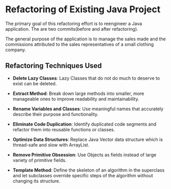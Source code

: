 # Refactoring of Existing Java Project

The primary goal of this refactoring effort is to reengineer a Java application. The are two commits(before and after refactoring).

The general purpose of the application is to manage the 
sales made and the commissions attributed to the sales representatives of a small clothing company.

## Refactoring Techniques Used

- **Delete Lazy Classes**: Lazy Classes that do not do much to deserve to exist can be deleted.

- **Extract Method**: Break down large methods into smaller, more manageable ones to improve readability and maintainability.
  
- **Rename Variables and Classes**: Use meaningful names that accurately describe their purpose and functionality.
  
- **Eliminate Code Duplication**: Identify duplicated code segments and refactor them into reusable functions or classes.
  
- **Optimize Data Structures**: Replace Java Vector data structure which is thread-safe and slow with ArrayList.

- **Remove Primitive Obsession**: Use Objects as fields instead of large variety of primitive fields.

- **Template Method**: Define the skeleton of an algorithm in the superclass and let subclasses override specific steps of the algorithm without changing its structure.
